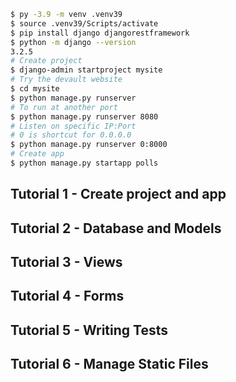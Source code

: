 ```bash
$ py -3.9 -m venv .venv39
$ source .venv39/Scripts/activate
$ pip install django djangorestframework
$ python -m django --version
3.2.5
# Create project
$ django-admin startproject mysite
# Try the devault website
$ cd mysite
$ python manage.py runserver
# To run at another port
$ python manage.py runserver 8080
# Listen on specific IP:Port
# 0 is shortcut for 0.0.0.0
$ python manage.py runserver 0:8000
# Create app
$ python manage.py startapp polls
```



## Tutorial 1 - Create project and app



## Tutorial 2 - Database and Models



## Tutorial 3 - Views



## Tutorial 4 - Forms



## Tutorial 5 - Writing Tests



## Tutorial 6 - Manage Static Files

